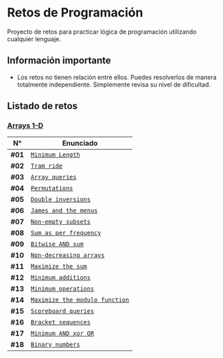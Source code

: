 # Retos de Programación

Proyecto de retos para practicar lógica de programación utilizando cualquier lenguaje.

## Información importante

- Los retos no tienen relación entre ellos. Puedes resolverlos de manera totalmente independiente. Simplemente revisa su nivel de dificultad.

## Listado de retos

### [Arrays 1-D](./Arrays/1D/README.md)

| N°      | Enunciado                                                                            |
| ------- | ------------------------------------------------------------------------------------ |
| **#01** | [`Minimum Length`](./Arrays/1D/Minimum-Length/README.md)                             |
| **#02** | [`Tram ride`](./Arrays/1D/Tram-Ride/README.md)                                       |
| **#03** | [`Array queries`](./Arrays/1D/Array-Queries/README.md)                               |
| **#04** | [`Permutations`](./Arrays/1D/Permutations/README.md)                                 |
| **#05** | [`Double inversions`](./Arrays/1D/Double-Inversions/README.md)                       |
| **#06** | [`James and the menus`](./Arrays/1D/James-and-the-menus/README.md)                   |
| **#07** | [`Non-empty subsets`](./Arrays/1D/Non-empty-subsets/README.md)                       |
| **#08** | [`Sum as per frequency`](./Arrays/1D/Sum-as-per-frequency/README.md)                 |
| **#09** | [`Bitwise AND sum`](./Arrays/1D/Bitwise-AND-sum/README.md)                           |
| **#10** | [`Non-decreasing arrays`](./Arrays/1D/Non-decreasing-arrays/README.md)               |
| **#11** | [`Maximize the sum`](./Arrays/1D/Maximize-the-sum/README.md)                         |
| **#12** | [`Minimum additions`](./Arrays/1D/Minimum-Additions/README.md)                       |
| **#13** | [`Minimum operations`](./Arrays/1D/Minimum-Operations/README.md)                     |
| **#14** | [`Maximize the modulo function`](./Arrays/1D/Maximize-the-Modulo-Function/README.md) |
| **#15** | [`Scoreboard queries`](./Arrays/1D/Scoreboard-Queries/README.md)                     |
| **#16** | [`Bracket sequences`](./Arrays/1D/Bracket-Sequences/README.md)                       |
| **#17** | [`Minimum AND xor OR`](./Arrays/1D/Minimum-AND-xor-OR/README.md)                     |
| **#18** | [`Binary numbers`](./Arrays/1D/Binary-Numbers/README.md)                             |
